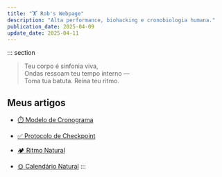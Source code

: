 ```yaml
---
title: "🏋️ Rob's Webpage"
description: "Alta performance, biohacking e cronobiologia humana."
publication_date: 2025-04-09
update_date: 2025-04-11
---
```


::: section
> Teu corpo é sinfonia viva,  
> Ondas ressoam teu tempo interno —  
> Toma tua batuta. Reina teu ritmo.

## Meus artigos

- [⏱️ Modelo de Cronograma](/schedule-template/)

- [✅ Protocolo de Checkpoint](/checkpoint-protocol/)

- [🏕️ Ritmo Natural](/natural-rhythm/)

- [🌞 Calendário Natural](/natural-calendar/)
:::
